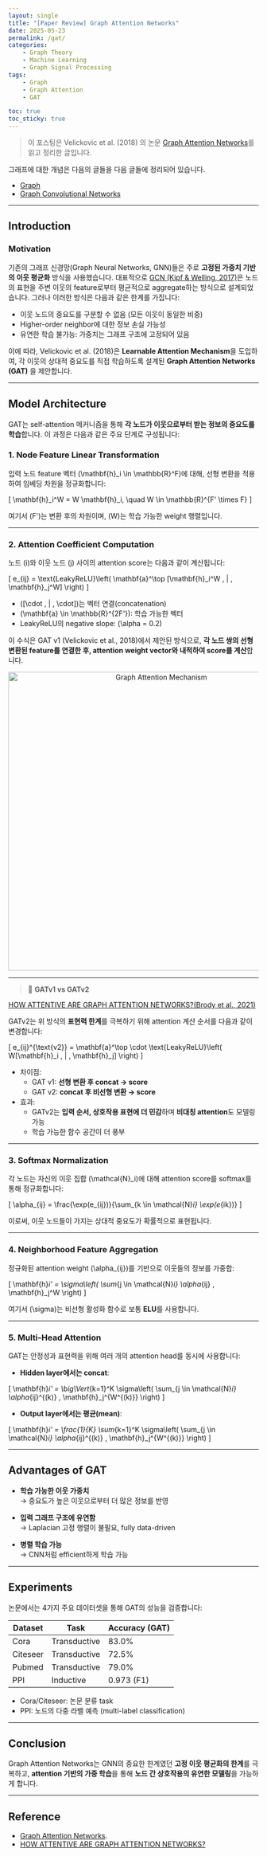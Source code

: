 ```yaml
---
layout: single  
title: "[Paper Review] Graph Attention Networks"  
date: 2025-05-23  
permalink: /gat/  
categories:
    - Graph Theory
    - Machine Learning    
    - Graph Signal Processing  
tags:  
    - Graph
    - Graph Attention
    - GAT  

toc: true  
toc_sticky: true  
---
```


> 이 포스팅은 Velickovic et al. (2018) 의 논문 [Graph Attention Networks](https://arxiv.org/abs/1710.10903)를 읽고 정리한 글입니다.


그래프에 대한 개념은 다음의 글들을 다음 글들에 정리되어 있습니다.

- [Graph](/graph/ )
- [Graph Convolutional Networks](/gcn/) 

---

## Introduction

### Motivation

기존의 그래프 신경망(Graph Neural Networks, GNN)들은 주로 **고정된 가중치 기반의 이웃 평균화** 방식을 사용했습니다. 대표적으로 [GCN (Kipf & Welling, 2017)](https://arxiv.org/abs/1609.02907)은 노드의 표현을 주변 이웃의 feature로부터 평균적으로 aggregate하는 방식으로 설계되었습니다. 그러나 이러한 방식은 다음과 같은 한계를 가집니다:

- 이웃 노드의 중요도를 구분할 수 없음 (모든 이웃이 동일한 비중)
- Higher-order neighbor에 대한 정보 손실 가능성
- 유연한 학습 불가능: 가중치는 그래프 구조에 고정되어 있음

이에 따라, Velickovic et al. (2018)은 **Learnable Attention Mechanism**을 도입하여, 각 이웃의 상대적 중요도를 직접 학습하도록 설계된 **Graph Attention Networks (GAT)** 을 제안합니다.

---

## Model Architecture

GAT는 self-attention 메커니즘을 통해 **각 노드가 이웃으로부터 받는 정보의 중요도를 학습**합니다. 이 과정은 다음과 같은 주요 단계로 구성됩니다:

### 1. Node Feature Linear Transformation

입력 노드 feature 벡터 \(\mathbf{h}_i \in \mathbb{R}^F\)에 대해, 선형 변환을 적용하여 임베딩 차원을 정규화합니다:

\[
\mathbf{h}_i^W = W \mathbf{h}_i, \quad W \in \mathbb{R}^{F' \times F}
\]

여기서 \(F'\)는 변환 후의 차원이며, \(W\)는 학습 가능한 weight 행렬입니다.

---

### 2. Attention Coefficient Computation

노드 \(i\)와 이웃 노드 \(j\) 사이의 attention score는 다음과 같이 계산됩니다:

\[
e_{ij} = \text{LeakyReLU}\left( \mathbf{a}^\top [\mathbf{h}_i^W \, \| \, \mathbf{h}_j^W] \right)
\]

- \([\cdot \, \| \, \cdot]\)는 벡터 연결(concatenation)
- \(\mathbf{a} \in \mathbb{R}^{2F'}\): 학습 가능한 벡터
- LeakyReLU의 negative slope: \(\alpha = 0.2\)

이 수식은 GAT v1 (Velickovic et al., 2018)에서 제안된 방식으로, **각 노드 쌍의 선형변환된 feature를 연결한 후, attention weight vector와 내적하여 score를 계산**합니다.

<center>
  <img src="/assets/images/gat/gat.png" alt="Graph Attention Mechanism" width="600"/>
</center>

---

> 📌 **GATv1 vs GATv2**

[HOW ATTENTIVE ARE GRAPH ATTENTION
NETWORKS?(Brody et al., 2021)](https://arxiv.org/pdf/2105.14491)

GATv2는 위 방식의 **표현력 한계**를 극복하기 위해 attention 계산 순서를 다음과 같이 변경합니다:

\[
e_{ij}^{\text{v2}} = \mathbf{a}^\top \cdot \text{LeakyReLU}\left( W[\mathbf{h}_i \, \| \, \mathbf{h}_j] \right)
\]

- 차이점:
  - GAT v1: **선형 변환 후 concat → score**
  - GAT v2: **concat 후 비선형 변환 → score**
- 효과:
  - GATv2는 **입력 순서, 상호작용 표현에 더 민감**하며 **비대칭 attention**도 모델링 가능
  - 학습 가능한 함수 공간이 더 풍부

---

### 3. Softmax Normalization

각 노드는 자신의 이웃 집합 \(\mathcal{N}_i\)에 대해 attention score를 softmax를 통해 정규화합니다:

\[
\alpha_{ij} = \frac{\exp(e_{ij})}{\sum_{k \in \mathcal{N}_i} \exp(e_{ik})}
\]

이로써, 이웃 노드들이 가지는 상대적 중요도가 확률적으로 표현됩니다.

---

### 4. Neighborhood Feature Aggregation

정규화된 attention weight \(\alpha_{ij}\)를 기반으로 이웃들의 정보를 가중합:

\[
\mathbf{h}_i' = \sigma\left( \sum_{j \in \mathcal{N}_i} \alpha_{ij} \, \mathbf{h}_j^W \right)
\]

여기서 \(\sigma\)는 비선형 활성화 함수로 보통 **ELU**를 사용합니다.

---

### 5. Multi-Head Attention

GAT는 안정성과 표현력을 위해 여러 개의 attention head를 동시에 사용합니다:

- **Hidden layer에서는 concat**:

\[
\mathbf{h}_i' = \big\Vert_{k=1}^K \sigma\left( \sum_{j \in \mathcal{N}_i} \alpha_{ij}^{(k)} \, \mathbf{h}_j^{W^{(k)}} \right)
\]

- **Output layer에서는 평균(mean)**:

\[
\mathbf{h}_i' = \frac{1}{K} \sum_{k=1}^K \sigma\left( \sum_{j \in \mathcal{N}_i} \alpha_{ij}^{(k)} \, \mathbf{h}_j^{W^{(k)}} \right)
\]

---

## Advantages of GAT

- **학습 가능한 이웃 가중치**  
  → 중요도가 높은 이웃으로부터 더 많은 정보를 반영

- **입력 그래프 구조에 유연함**  
  → Laplacian 고정 행렬이 불필요, fully data-driven

- **병렬 학습 가능**  
  → CNN처럼 efficient하게 학습 가능

---

## Experiments

논문에서는 4가지 주요 데이터셋을 통해 GAT의 성능을 검증합니다:

| Dataset   | Task         | Accuracy (GAT) |
|-----------|--------------|----------------|
| Cora      | Transductive | 83.0%          |
| Citeseer  | Transductive | 72.5%          |
| Pubmed    | Transductive | 79.0%          |
| PPI       | Inductive    | 0.973 (F1)     |

- Cora/Citeseer: 논문 분류 task
- PPI: 노드의 다중 라벨 예측 (multi-label classification)

---

## Conclusion

Graph Attention Networks는 GNN의 중요한 한계였던 **고정 이웃 평균화의 한계**를 극복하고, **attention 기반의 가중 학습**을 통해 **노드 간 상호작용의 유연한 모델링**을 가능하게 합니다.

---

## Reference

- [Graph Attention Networks](https://arxiv.org/abs/1710.10903).
- [HOW ATTENTIVE ARE GRAPH ATTENTION NETWORKS?](https://arxiv.org/pdf/2105.14491)
